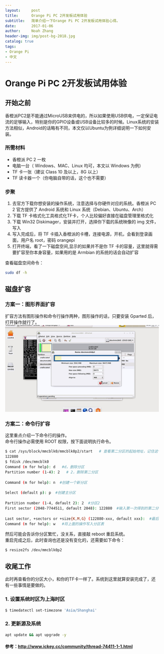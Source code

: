 ```yaml
---
layout:     post
title:      Orange Pi PC 2开发板试用体验
subtitle:   简单介绍一下Orange Pi PC 2开发板试用体验心得。
date:       2017-01-06
author:     Noah Zhang
header-img: img/post-bg-2018.jpg
catalog: true
tags:
- Orange Pi
- 中文
---
```

# Orange Pi PC 2开发板试用体验
## 开始之前
香橙派PC2是不能通过MicroUSB来供电的，所以如果使用USB供电，一定保证电流的足够输入，特别是你的GPIO设备或USB设备比较多的时候。Linux系统的安装方法相似，Android的话略有不同，本文仅以Ubuntu为例详细说明一下如何安装。

### 所需材料
* 香橙派 PC 2 一枚  
* 电脑一台（ Windows、MAC、Linux 均可，本文以 Windows 为例）  
* TF 卡一张（建议 Class 10 及以上，8G 以上）  
* TF 读卡器一个（你电脑自带的话，这个也不需要）  

### 步聚
1. 去官方下载你想安装的操作系统，注意选择与你硬件对应的系统。香橙派 PC 2 官方提供了 Android 系统和 Linux 系统（Debian、Ubuntu、Arch）
2. 下载 TF 卡格式化工具格式化TF卡，个人比较偏好直接在磁盘管理里格式化
3. 下载 Win32 Diskimager，安装并打开，选择你下载的系统映像的 img 文件，写入
4. 写入完成后，将 TF 卡插入香橙派的卡槽，连接电源，开机，会看到登录画面，用户名 root，密码 orangepi
5. 打开终端，看了一下磁盘空间,显示的如果并不是你 TF 卡的容量，这里就得需要扩容至你本身容量，如果用的是 Armbian 的系统的话会自动扩容  

查看磁盘空间命令：
```sh
sudo df -h
```

## 磁盘扩容
### 方案一：图形界面扩容
扩容方法有图形操作和命令行操作两种，图形操作的话，只要安装 Gparted 后，打开操作就行了。  
![](https://github.com/noahzhy/noahzhy.github.io/blob/master/img/df-h.jpg?raw=true)

### 方案二：命令行扩容
这里重点介绍一下命令行的操作。  
命令行操作必需使用 ROOT 权限，按下面说明执行命令。

```sh
$ cat /sys/block/mmcblk0/mmcblk0p2/start   # 查看第二分区的起始地址，记住这个数字
122880
$ fdisk /dev/mmcblk0
Command (m for help): d   #d，删除分区
Partition number (1-4): 2   # 2，删除第二分区

Command (m for help): n  #创建一个新分区

Select (default p): p  #创建主分区

Partition number (1-4, default 2): 2  #分区2
First sector (2048-7744511, default 2048): 122880  #输入第一次得到的第二分区起始地址

Last sector, +sectors or +size{K,M,G} (122880-xxx, default xxx):  #最后一个sector，默认即可，直接按回车
Command (m for help): w   #将上面的操作写入分区表
```
然后可能会告诉你分区繁忙，没关系，直接敲 reboot 重启系统。  
重启完成之后，此时查询也还是没有变化的，还需要如下命令：

```sh
$ resize2fs /dev/mmcblk0p2
```

## 收尾工作
此时再查看你的分区大小，和你的TF卡一样了。系统到这里就算安装完成了，还有一些事情是要做的。  

### 1. 设置系统时区为上海时区 
```sh
$ timedatectl set-timezone 'Asia/Shanghai'
```

### 2. 更新源及系统  
```sh
apt update && apt upgrade -y
```

#### 参考：<http://www.ickey.cc/community/thread-74411-1-1.html>
